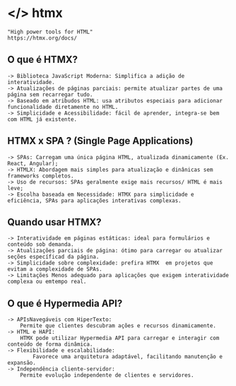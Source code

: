 # </> htmx

    "High power tools for HTML"
    https://htmx.org/docs/

## O que é HTMX?

    -> Biblioteca JavaScript Moderna: Simplifica a adição de interatividade.
    -> Atualizações de páginas parciais: permite atualizar partes de uma página sem recarregar tudo.
    -> Baseado em atribudos HTML: usa atributos especiais para adicionar funcionalidade diretamente no HTML.
    -> Simplicidade e Acessibilidade: fácil de aprender, integra-se bem com HTML já existente.

## HTMX x SPA ? (Single Page Applications)

    -> SPAs: Carregam uma única página HTML, atualizada dinamicamente (Ex. React, Angular);
    -> HTMLX: Abordagem mais simples para atualização e dinânicas sem frameworks completos.
    -> Uso de recursos: SPAs geralmente exige mais recursos/ HTML é mais leve;
    -> Escolha baseada em Necessidade: HTMX para simplicidade e eficiência, SPAs para aplicações interativas complexas.

## Quando usar HTMX?

    -> Interatividade em páginas estáticas: ideal para formulários e conteúdo sob demanda.
    -> Atualizações parciais de página: ótimo para carregar ou atualizar seções específicad da página.
    -> Simplicidade sobre complexidade: prefira HTMX  em projetos que evitam a complexidade de SPAs.
    -> Limitações Menos adequado para aplicações que exigem interatividade complexa ou emtempo real.


## O que é Hypermedia API?

    -> APIsNavegáveis com HiperTexto:
        Permite que clientes descubram ações e recursos dinamicamente.
    -> HTML e HAPI: 
        HTMX pode utilizar Hypermedia API para carregar e interagir com conteúdo de forma dinâmica.
    -> Flexibilidade e escalabilidade:
            Favorece uma arquitetura adaptável, facilitando manutenção e expansão.
    -> Independência cliente-servidor:
        Permite evolução independente de clientes e servidores.
